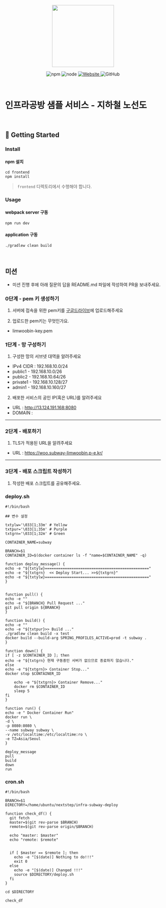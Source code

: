 <p align="center">
    <img width="200px;" src="https://raw.githubusercontent.com/woowacourse/atdd-subway-admin-frontend/master/images/main_logo.png"/>
</p>
<p align="center">
  <img alt="npm" src="https://img.shields.io/badge/npm-%3E%3D%205.5.0-blue">
  <img alt="node" src="https://img.shields.io/badge/node-%3E%3D%209.3.0-blue">
  <a href="https://edu.nextstep.camp/c/R89PYi5H" alt="nextstep atdd">
    <img alt="Website" src="https://img.shields.io/website?url=https%3A%2F%2Fedu.nextstep.camp%2Fc%2FR89PYi5H">
  </a>
  <img alt="GitHub" src="https://img.shields.io/github/license/next-step/atdd-subway-service">
</p>

<br>

# 인프라공방 샘플 서비스 - 지하철 노선도

<br>

## 🚀 Getting Started

### Install
#### npm 설치
```
cd frontend
npm install
```
> `frontend` 디렉토리에서 수행해야 합니다.

### Usage
#### webpack server 구동
```
npm run dev
```
#### application 구동
```
./gradlew clean build
```
<br>

## 미션

* 미션 진행 후에 아래 질문의 답을 README.md 파일에 작성하여 PR을 보내주세요.

### 0단계 - pem 키 생성하기

1. 서버에 접속을 위한 pem키를 [구글드라이브](https://drive.google.com/drive/folders/1dZiCUwNeH1LMglp8dyTqqsL1b2yBnzd1?usp=sharing)에 업로드해주세요

2. 업로드한 pem키는 무엇인가요.
- limwoobin-key.pem

### 1단계 - 망 구성하기
1. 구성한 망의 서브넷 대역을 알려주세요
- IPv4 CIDR : 192.168.10.0/24
- public1 - 192.168.10.0/26
- public2 - 192.168.10.64/26
- private1 - 192.168.10.128/27
- admin1 - 192.168.10.160/27

2. 배포한 서비스의 공인 IP(혹은 URL)를 알려주세요

- URL : http://13.124.191.168:8080
- DOMAIN :

---

### 2단계 - 배포하기
1. TLS가 적용된 URL을 알려주세요

- URL : https://woo.subway-limwoobin.p-e.kr/

---

### 3단계 - 배포 스크립트 작성하기

1. 작성한 배포 스크립트를 공유해주세요.

### deploy.sh

```shell
#!/bin/bash

## 변수 설정

txtylw='\033[1;33m' # Yellow
txtpur='\033[1;35m' # Purple
txtgrn='\033[1;32m' # Green

CONTAINER_NAME=subway

BRANCH=$1
CONTAINER_ID=$(docker container ls -f "name=$CONTAINER_NAME" -q)

function deploy_message() {
echo -e "${txtylw}==============================================="
echo -e "${txtgrn}  << Deploy Start... >>${txtgrn}"
echo -e "${txtylw}==============================================="
}


function pull() {
echo -e ""
echo -e "${BRANCH} Pull Request ..."
git pull origin ${BRANCH}
}

function build() {
echo -e ""
echo -e "${txtpur}>> Build ..."
./gradlew clean build -x test
docker build --build-arg SPRING_PROFILES_ACTIVE=prod -t subway .
}

function down() {
if [ -z $CONTAINER_ID ]; then
echo -e "${txtgrn} 현재 구동중인 서버가 없으므로 종료하지 않습니다."
else
echo -e "${txtgrn}> Container Stop..."
docker stop $CONTAINER_ID

    echo -e "${txtgrn}> Container Remove..."
    docker rm $CONTAINER_ID
    sleep 5
fi
}

function run() {
echo -e " Docker Container Run"
docker run \
-d \
-p 8080:8080 \
--name subway subway \
-v /etc/localtime:/etc/localtime:ro \
-e TZ=Asia/Seoul
}

deploy_message
pull
build
down
run
```


### cron.sh

```shell
#!/bin/bash

BRANCH=$1
DIRECTORY=/home/ubuntu/nextstep/infra-subway-deploy

function check_df() {
  git fetch
  master=$(git rev-parse $BRANCH)
  remote=$(git rev-parse origin/$BRANCH)

  echo "master: $master"
  echo "remote: $remote"


  if [ $master == $remote ]; then
    echo -e "[$(date)] Nothing to do!!!"
    exit 0
  else
    echo -e "[$(date)] Changed !!!"
    source $DIRECTORY/deploy.sh
  fi
}

cd $DIRECTORY

check_df

```